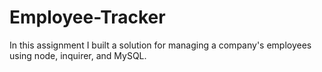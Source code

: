 # Employee-Tracker

In this assignment I built a solution for managing a company's employees using node, inquirer, and MySQL.

